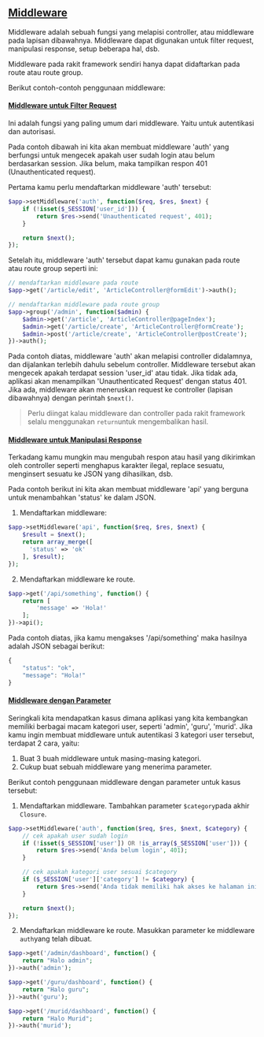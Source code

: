 
<a id="middleware"></a>

## [Middleware](#middleware)

Middleware adalah sebuah fungsi yang melapisi controller, atau middleware pada lapisan dibawahnya.
Middleware dapat digunakan untuk filter request, manipulasi response, setup beberapa hal, dsb.

Middleware pada rakit framework sendiri hanya dapat didaftarkan pada route atau route group.

Berikut contoh-contoh penggunaan middleware:

<a id="middleware-filtering"></a>

#### [Middleware untuk Filter Request](#middleware-filtering)

Ini adalah fungsi yang paling umum dari middleware. Yaitu untuk autentikasi dan autorisasi.

Pada contoh dibawah ini kita akan membuat middleware 'auth' yang berfungsi untuk mengecek
apakah user sudah login atau belum berdasarkan session. 
Jika belum, maka tampilkan respon 401 (Unauthenticated request).

Pertama kamu perlu mendaftarkan middleware 'auth' tersebut:

```php
$app->setMiddleware('auth', function($req, $res, $next) {
    if (!isset($_SESSION['user_id'])) {
        return $res->send('Unauthenticated request', 401);
    }

    return $next();
});
```

Setelah itu, middleware 'auth' tersebut dapat kamu gunakan 
pada route atau route group seperti ini:

```php
// mendaftarkan middleware pada route 
$app->get('/article/edit', 'ArticleController@formEdit')->auth();

// mendaftarkan middleware pada route group
$app->group('/admin', function($admin) {
    $admin->get('/article', 'ArticleController@pageIndex');
    $admin->get('/article/create', 'ArticleController@formCreate');
    $admin->post('/article/create', 'ArticleController@postCreate');
})->auth();
```

Pada contoh diatas, middleware 'auth' akan melapisi controller didalamnya, dan dijalankan terlebih dahulu
sebelum controller. Middleware tersebut akan mengecek apakah terdapat session 'user_id' atau tidak.
Jika tidak ada, aplikasi akan menampilkan 'Unauthenticated Request' dengan status 401.
Jika ada, middleware akan meneruskan request ke controller (lapisan dibawahnya) dengan perintah `$next()`.

> Perlu diingat kalau middleware dan controller pada rakit framework selalu menggunakan `return`untuk
  mengembalikan hasil.

<a id="middleware-manipulate"></a>

#### [Middleware untuk Manipulasi Response](#middleware-manipulate)

Terkadang kamu mungkin mau mengubah respon atau hasil yang dikirimkan oleh controller seperti menghapus karakter ilegal,
replace sesuatu, menginsert sesuatu ke JSON yang dihasilkan, dsb.

Pada contoh berikut ini kita akan membuat middleware 'api' yang berguna untuk menambahkan 'status' ke dalam JSON.

1) Mendaftarkan middleware:

```php
$app->setMiddleware('api', function($req, $res, $next) {
    $result = $next();
    return array_merge([
      'status' => 'ok'
    ], $result);
});
```

2) Mendaftarkan middleware ke route.

```php
$app->get('/api/something', function() {
    return [
        'message' => 'Hola!'
    ];
})->api();
```

Pada contoh diatas, jika kamu mengakses '/api/something' maka hasilnya adalah JSON sebagai berikut:

```javascript
{
    "status": "ok",
    "message": "Hola!"
}
```

<a id="middleware-parameter"></a>

#### [Middleware dengan Parameter](#middleware-parameter)

Seringkali kita mendapatkan kasus dimana aplikasi yang kita kembangkan memiliki berbagai macam kategori user, seperti 'admin', 'guru', 'murid'.
Jika kamu ingin membuat middleware untuk autentikasi 3 kategori user tersebut, terdapat 2 cara, yaitu: 

1. Buat 3 buah middleware untuk masing-masing kategori. 
2. Cukup buat sebuah middleware yang menerima parameter.

Berikut contoh penggunaan middleware dengan parameter untuk kasus tersebut:

1) Mendaftarkan middleware. Tambahkan parameter `$category`pada akhir `Closure`.

```php
$app->setMiddleware('auth', function($req, $res, $next, $category) {
    // cek apakah user sudah login
    if (!isset($_SESSION['user']) OR !is_array($_SESSION['user'])) {
        return $res->send('Anda belum login', 401);
    }

    // cek apakah kategori user sesuai $category
    if ($_SESSION['user']['category'] != $category) {
        return $res->send('Anda tidak memiliki hak akses ke halaman ini', 403);
    }

    return $next();
});
```

2) Mendaftarkan middleware ke route. Masukkan parameter ke middleware `auth`yang telah dibuat.

```php
$app->get('/admin/dashboard', function() {
    return "Halo admin";
})->auth('admin');

$app->get('/guru/dashboard', function() {
    return "Halo guru";
})->auth('guru');

$app->get('/murid/dashboard', function() {
    return "Halo Murid";
})->auth('murid');
```